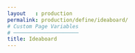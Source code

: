 ```yaml
---
layout   : production
permalink: production/define/ideaboard/
# Custom Page Variables
# ─────────────────────
title: Ideaboard
---
```

